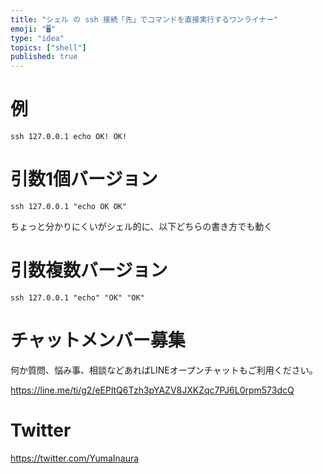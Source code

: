 ```yaml
---
title: "シェル の ssh 接続「先」でコマンドを直接実行するワンライナー"
emoji: "🖥"
type: "idea"
topics: ["shell"]
published: true
---
```


# 例

```
ssh 127.0.0.1 echo OK! OK!
```

# 引数1個バージョン

```
ssh 127.0.0.1 "echo OK OK"
```

ちょっと分かりにくいがシェル的に、以下どちらの書き方でも動く

# 引数複数バージョン

```
ssh 127.0.0.1 "echo" "OK" "OK"
```








<!-- Update From Qiita API -->

# チャットメンバー募集


何か質問、悩み事、相談などあればLINEオープンチャットもご利用ください。

https://line.me/ti/g2/eEPltQ6Tzh3pYAZV8JXKZqc7PJ6L0rpm573dcQ





# Twitter


https://twitter.com/YumaInaura


<!-- Update From Qiita API -->


